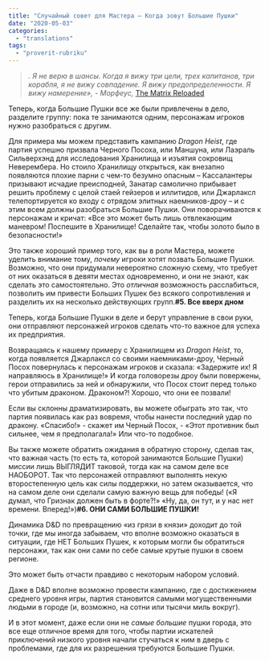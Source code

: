 ```yaml
---
title: "Случайный совет для Мастера — Когда зовут Большие Пушки"
date: "2020-05-03"
categories: 
  - "translations"
tags: 
  - "proverit-rubriku"
---
```


> _. Я не верю в шансы. Когда я вижу три цели, трех капитанов, три корабля, я не вижу совпадение. Я вижу предопределенности. Я вижу намерение», - Морфеус,_ [The Matrix Reloaded](https://vk.com/away.php?to=http%3A%2F%2Fwww.amazon.com%2Fexec%2Fobidos%2FASIN%2FB000OPPBEQ%2Fdigitalcomi0a-20)

Теперь, когда Большие Пушки все же были привлечены в дело, разделите группу: пока те занимаются одним, персонажам игроков нужно разобраться с другим.

Для примера мы можем представить кампанию _Dragon Heist_, где партия успешно призвала Черного Посоха, или Маншуна, или Лаэраль Сильверхэнд для исследования Хранилища и изъятия сокровищ Неверембера. Но стоило Хранилищу открыться, как внезапно появляются плохие парни с чем-то безумно опасным – Кассалантеры призывают исчадие преисподней, Занатар самолично прибывает решить проблему с целой стаей гейзеров и иллитидов, или Джарлаксл телепортируется ко входу с отрядом элитных наемников-дроу – и с этим всем должны разобраться Большие Пушки. Они поворачиваются к персонажам и кричат: «Все это может быть лишь отвлекающим маневром! Поспешите в Хранилище! Сделайте так, чтобы золото было в безопасности!»

Это также хороший пример того, как вы в роли Мастера, можете уделить внимание тому, _почему_ игроки хотят позвать Большие Пушки. Возможно, что они придумали невероятно сложную схему, что требует от них оказаться в девяти местах одновременно, и они не знают, как сделать это самостоятельно. Это _отличная_ возможность расслабиться, позволить им привести Больших Пушек без всякого сопротивления и разделить их на несколько действующих групп.**#5. Все вверх дном**

Теперь, когда Большие Пушки в деле и берут управление в свои руки, они отправляют персонажей игроков сделать что-то важное для успеха их предприятия.

Возвращаясь к нашему примеру с Хранилищем из _Dragon Heist_, то, когда появляется Джарлаксл со своими наемниками-дроу, Черный Посох повернулась к персонажам игроков и сказала: «Задержите их! Я направляюсь в Хранилище!» И когда головорезы дроу были повержены, герои отправились за ней и обнаружили, что Посох стоит перед только что убитым драконом. Драконом?! Хорошо, что они ее позвали!

Если вы склонны драматизировать, вы можете обыграть это так, что партия появилась как раз вовремя, чтобы нанести последний удар по дракону. «Спасибо!» - скажет им Черный Посох, - «Этот противник был сильнее, чем я предполагала!» Или что-то подобное.

Вы также можете обратить ожидания в обратную сторону, сделав так, что важная часть (то есть та, которой занимаются Большие Пушки) миссии лишь ВЫГЛЯДИТ таковой, тогда как на самом деле все НАОБОРОТ. Так что персонажей отправляют выполнять некую второстепенную цель как силы поддержки, но затем оказывается, что на самом деле они сделали самую важную вещь для победы! («Я думал, что Гризнак должен быть в форте?!» «Ну, да, он тут, и у нас нет времени. Вперед!»)**#6. ОНИ САМИ БОЛЬШИЕ ПУШКИ!**

Динамика D&D по превращению «из грязи в князи» доходит до той точки, где мы иногда забываем, что вполне возможно оказаться в ситуации, где НЕТ Больших Пушек, к которым могли бы обратиться персонажи, так как они сами по себе самые крутые пушки в своем регионе.

Это может быть отчасти правдиво с некоторым набором условий.

Даже в D&D вполне возможно провести кампанию, где с достижением среднего уровня игры, партия становится самыми могущественными людьми в городе (и, возможно, на сотни или тысячи миль вокруг).

И в этот момент, даже если они не _самые большие_ пушки города, это все еще отличное время для того, чтобы партии искателей приключений низкого уровня начали стучаться к ним в дверь с проблемами, где для их разрешения требуются Большие Пушки.
